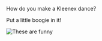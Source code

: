 How do you make a Kleenex dance?

Put a little boogie in it! <!-- .element: class="fragment" -->

![These are funny](https://iamcarrico.github.io/dns-what-do-all-these-letters-mean/images/dad/mutley.gif)
